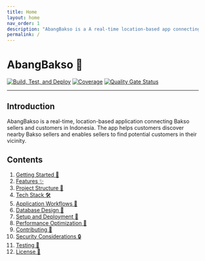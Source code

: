```yaml
---
title: Home
layout: home
nav_order: 1
description: "AbangBakso is a A real-time location-based app connecting Bakso sellers and customers in Indonesia. Discover Bakso sellers nearby, or help sellers find potential customers in their vicinity — all in one app."
permalink: /
---
```


# **AbangBakso 🍜**

[![Build, Test, and Deploy](https://github.com/Stradivary/bakso-app/actions/workflows/build.yml/badge.svg)](https://github.com/Stradivary/bakso-app/actions/workflows/build.yml)
[![Coverage](https://sonarcloud.io/api/project_badges/measure?project=Stradivary_bakso-app&metric=coverage)](https://sonarcloud.io/summary/new_code?id=Stradivary_bakso-app)
[![Quality Gate Status](https://sonarcloud.io/api/project_badges/measure?project=Stradivary_bakso-app&metric=alert_status)](https://sonarcloud.io/summary/new_code?id=Stradivary_bakso-app)

---

## **Introduction**

AbangBakso is a real-time, location-based application connecting Bakso sellers and customers in Indonesia. The app helps customers discover nearby Bakso sellers and enables sellers to find potential customers in their vicinity.

## **Contents**

1. [Getting Started 🚀](/getting-started)
2. [Features ✨](/features)
3. [Project Structure 📁](/project-structure)
4. [Tech Stack 🛠️](/tech-stack)
5. [Application Workflows 📜](/application-workflows)
6. [Database Design 💾](/database-design)
7. [Setup and Deployment 🐳](/setup-deployment)
8. [Performance Optimization 🚀](/performance-optimization)
9. [Contributing 🤝](/contributing)
10. [Security Considerations 🔒](/security)
11. [Testing 🧪](/testing) 
12. [License 📄](LICENSE)

